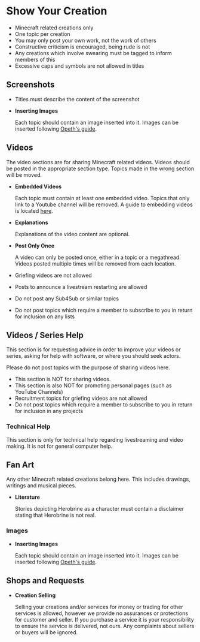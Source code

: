 # Show Your Creation

* Minecraft related creations only
* One topic per creation
* You may only post your own work, not the work of others
* Constructive criticism is encouraged, being rude is not
* Any creations which involve swearing must be tagged to inform members of this
* Excessive caps and symbols are not allowed in titles


## Screenshots

* Titles must describe the content of the screenshot
* __Inserting Images__

    Each topic should contain an image inserted into it. Images can be inserted following [Opeth's guide](http://img.mcf.li/images.jpg).

## Videos

The video sections are for sharing Minecraft related videos. Videos should be posted in the appropriate section type. Topics made in the wrong section will be moved.

* __Embedded Videos__

    Each topic must contain at least one embedded video. Topics that only 
    link to a Youtube channel will be removed. A guide to embedding videos is located [here](http://img.mcf.li/video_guide.png).

* __Explanations__

    Explanations of the video content are optional.

* __Post Only Once__

    A video can only be posted once, either in a topic or a megathread. Videos
    posted multiple times will be removed from each location.

* Griefing videos are not allowed
* Posts to announce a livestream restarting are allowed
* Do not post any Sub4Sub or similar topics
* Do not post topics which require a member to subscribe to you in return for inclusion on any lists

## Videos / Series Help

This section is for requesting advice in order to improve your videos or series, asking for help with software, or where you should seek actors.

Please do not post topics with the purpose of sharing videos here.

* This section is NOT for sharing videos.
* This section is also NOT for promoting personal pages (such as YouTube Channels)
* Recruitment topics for griefing videos are not allowed
* Do not post topics which require a member to subscribe to you in return for inclusion in any projects

### Technical Help

This section is only for technical help regarding livestreaming and video making. It is not for general computer help.

## Fan Art

Any other Minecraft related creations belong here. This includes drawings, writings and musical pieces.

* __Literature__

    Stories depicting Herobrine as a character must contain a disclaimer stating that Herobrine is not real. 

### Images

* __Inserting Images__

    Each topic should contain an image inserted into it. Images can be inserted following [Opeth's guide](http://img.mcf.li/images.jpg).

## Shops and Requests

* __Creation Selling__

    Selling your creations and/or services for money or trading for other 
    services is allowed, however we provide no assurances or protections for 
    customer and seller. If you purchase a service it is your responsibility 
    to ensure the service is delivered, not ours. Any complaints about sellers 
    or buyers will be ignored.
